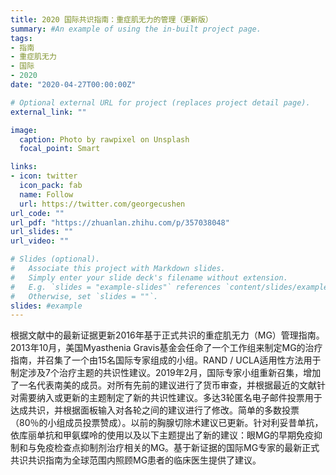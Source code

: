```yaml
---
title: 2020 国际共识指南：重症肌无力的管理（更新版）
summary: #An example of using the in-built project page.
tags:
- 指南
- 重症肌无力
- 国际
- 2020
date: "2020-04-27T00:00:00Z"

# Optional external URL for project (replaces project detail page).
external_link: ""

image:
  caption: Photo by rawpixel on Unsplash
  focal_point: Smart

links:
- icon: twitter
  icon_pack: fab
  name: Follow
  url: https://twitter.com/georgecushen
url_code: ""
url_pdf: "https://zhuanlan.zhihu.com/p/357038048"
url_slides: ""
url_video: ""

# Slides (optional).
#   Associate this project with Markdown slides.
#   Simply enter your slide deck's filename without extension.
#   E.g. `slides = "example-slides"` references `content/slides/example-slides.md`.
#   Otherwise, set `slides = ""`.
slides: #example
---
```


根据文献中的最新证据更新2016年基于正式共识的重症肌无力（MG）管理指南。2013年10月，美国Myasthenia Gravis基金会任命了一个工作组来制定MG的治疗指南，并召集了一个由15名国际专家组成的小组。RAND / UCLA适用性方法用于制定涉及7个治疗主题的共识性建议。2019年2月，国际专家小组重新召集，增加了一名代表南美的成员。对所有先前的建议进行了货币审查，并根据最近的文献针对需要纳入或更新的主题制定了新的共识性建议。多达3轮匿名电子邮件投票用于达成共识，并根据面板输入对各轮之间的建议进行了修改。简单的多数投票（80％的小组成员投票赞成）。以前的胸腺切除术建议已更新。针对利妥昔单抗，依库丽单抗和甲氨蝶呤的使用以及以下主题提出了新的建议：眼MG的早期免疫抑制和与免疫检查点抑制剂治疗相关的MG。基于新证据的国际MG专家的最新正式共识共识指南为全球范围内照顾MG患者的临床医生提供了建议。

